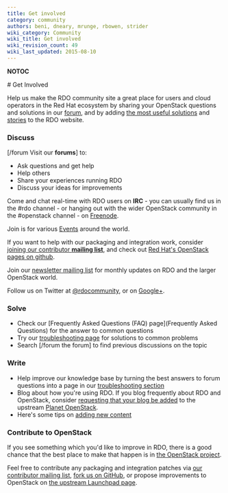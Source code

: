 ```yaml
---
title: Get involved
category: community
authors: beni, dneary, mrunge, rbowen, strider
wiki_category: Community
wiki_title: Get involved
wiki_revision_count: 49
wiki_last_updated: 2015-08-10
---
```


__NOTOC__

<div class="bg-boxes bg-boxes-single">
<div class="row">
<div class="offset3 span8 pull-s">
# Get Involved

Help us make the RDO community site a great place for users and cloud operators in the Red Hat ecosystem by sharing your OpenStack questions and solutions in our [forum](http://openstack.redhat.com/forum), and by adding [the most useful solutions](Troubleshooting) and [stories](Case_studies) to the RDO website.

### Discuss

[/forum Visit our **forums**] to:

*   Ask questions and get help
*   Help others
*   Share your experiences running RDO
*   Discuss your ideas for improvements

Come and chat real-time with RDO users on **IRC** - you can usually find us in the #rdo channel - or hanging out with the wider OpenStack community in the #openstack channel - on [Freenode](http://freenode.net).

Join is for various [Events](Events) around the world.

If you want to help with our packaging and integration work, consider [joining our contributor **mailing list**](//www.redhat.com/mailman/listinfo/rdo-list), and check out [Red Hat's OpenStack pages on github](//github.com/redhat-openstack).

Join our [newsletter mailing list](//www.redhat.com/mailman/listinfo/rdo-newsletter) for monthly updates on RDO and the larger OpenStack world.

Follow us on Twitter at [@rdocommunity](//twitter.com/rdocommunity), or on [Google+](https://plus.google.com/communities/110409030763231732154).

### Solve

*   Check our [Frequently Asked Questions (FAQ) page](Frequently Asked Questions) for the answer to common questions
*   Try our [troubleshooting page](Troubleshooting) for solutions to common problems
*   Search [/forum the forum] to find previous discussions on the topic

### Write

*   Help improve our knowledge base by turning the best answers to forum questions into a page in our [troubleshooting section](troubleshooting)
*   Blog about how you're using RDO. If you blog frequently about RDO and OpenStack, consider [requesting that your blog be added](https://wiki.openstack.org/wiki/AddingYourBlog) to the upstream [Planet OpenStack](http://planet.openstack.org/).
*   Here's some tips on [adding new content](Adding_new_content)

### Contribute to OpenStack

If you see something which you'd like to improve in RDO, there is a good chance that the best place to make that happen is in [the OpenStack project](http://www.openstack.org).

Feel free to contribute any packaging and integration patches via [our contributor mailing list](//www.redhat.com/mailman/listinfo/rdo-list), [fork us on GitHub](//github.com/redhat-openstack), or propose improvements to OpenStack on [the upstream Launchpad page](//launchpad.net/openstack).

</div>
</div>
</div>
<Category:Community>
